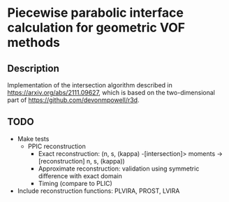 # Piecewise parabolic interface calculation for geometric VOF methods

## Description
Implementation of the intersection algorithm described in https://arxiv.org/abs/2111.09627, which is based on the two-dimensional part of https://github.com/devonmpowell/r3d.

## TODO
- Make tests
  - PPIC reconstruction
    - Exact reconstruction: (n, s, (kappa) -[intersection]> moments -> [reconstruction] n, s, (kappa))
    - Approximate reconstruction: validation using symmetric difference with exact domain
    - Timing (compare to PLIC)
- Include reconstruction functions: PLVIRA, PROST, LVIRA